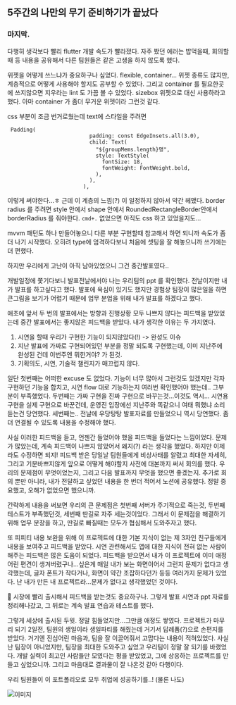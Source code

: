 ## 5주간의 나만의 무기 준비하기가 끝났다

### 마지막.

다행히 생각보다 빨리 flutter 개발 속도가 빨라졌다. 자주 봤던 에러는 밥먹을때, 회의할때 등 내용을 공유해서 다른 팀원들은 같은 고생을 하지 않도록 했다.

위젯을 어떻게 쓰느냐가 중요하구나 싶었다.
flexible, container... 위젯 종류도 많지만, 계층적으로 어떻게 사용해야 할지도 공부할 수 있었다.
그리고 container 를 필요한곳에 쓰지않으면 지우라는 lint 도 가끔 볼 수 있었다. sizebox 위젯으로 대신 사용하라고 했다. 아마 container 가 좀더 무거운 위젯이라 그런것 같다.

css 부분이 조금 번거로웠는데 text에 스타일을 주려면

```
 Padding(
                          padding: const EdgeInsets.all(3.0),
                          child: Text(
                            "${groupMems.length}명",
                            style: TextStyle(
                              fontSize: 18,
                              fontWeight: FontWeight.bold,
                            ),
                          ),
                        ),
```

이렇게 써야한다...ㅎ
근데 이 계층의 느낌(?) 이 일정하지 않아서 약간 헤맸다. border radius 를 주려면
style 안에서 shape 안에서 RoundedRectangleBorder안에서 borderRadius 를 줘야한다.
`cmd+.` 없었으면 아직도 css 하고 있었을지도...

mvvm 패턴도 하나 만들어놓으니 다른 부분 구현할때 참고해서 하면 되니까 속도가 좀더 나기 시작했다.
오히려 type에 엄격하다보니 처음에 셋팅을 잘 해놓으니까 쓰기에는 더 편했다.

하지만 우리에게 고난이 아직 남아있었으니 그건 중간발표였다..

개발일정에 쫓기다보니 발표전날에서야 나는 우리팀의 ppt 를 확인했다. 전날이지만 내가 발표를 하고싶다고 했다. 발표에 욕심이 있기도 했지만 경험상 팀장이 많은일을 하면 큰그림을 보기가 어렵기 때문에 업무 분업을 위해 내가 발표를 하겠다고 했다.

애초에 앞서 두 번의 발표에서는 방향과 진행상황 모두 나쁘지 않다는 피드백을 받았었는데 중간 발표에서는 좋지않은 피드백을 받았다. 내가 생각한 이유는 두 가지였다.

1. 시연을 할때 우리가 구현한 기능이 되지않았다(!) -> 완성도 이슈
2. 지난 발표에 가짜로 구현되어있던 부분을 정말 되도록 구현했는데, 이미 지난주에 완성된 건데 이번주엔 뭐한거야? 가 된것.
3. 기획의도, 시연, 기술적 챌린지가 매끄럽지 않다.

일단 첫번째는 어떠한 excuse 도 없었다. 기능이 너무 많아서 그런것도 있겠지만 각자 구현하던 기능을 합치고, 시연 flow 대로 기능하는지 여러번 확인했어야 했는데.. 그부분이 부족했었다.
두번째는 가짜 구현을 진짜 구현으로 바꾸는것...이것도 역시... 시연용 구현을 실제 구현으로 바꾼건데, 운영진 입장에선 지난주와 똑같으니 여태 뭐했냐 소리 듣는건 당연했다.
세번째는.. 전날에 우당탕탕 발표자료를 만들었으니 역시 당연했다. 좀더 연결될 수 있도록 내용을 수정해야 했다.

사실 이러한 피드백을 듣고, 언젠간 들었어야 했을 피드백을 들었다는 느낌이었다. 문제가 많았는데, 계속 피드백이 나쁘지 않았어서 왜지(?) 라는 생각을 했었다. 하지만 이제라도 수정하면 되지! 피드백 받은 당일날 팀원들에게 비상사태를 알렸고
최대한 자세히, 그리고 기분바쁘지않게 앞으로 어떻게 해야할지 사전에 대본까지 써서 회의를 했다. 우리의 문제점이 무엇이었는지, 그리고 다음 발표까지 무엇을 했으면 좋겠는지.
추가로 회의 뿐만 아니라, 내가 전달하고 싶었던 내용을 한 번더 적어서 노션에 공유했다. 정말 중요했고, 오해가 없었으면 했으니까.

간략하게 내용을 써보면
우리의 큰 문제점은 첫번째 서버가 주기적으로 죽는것, 두번째 테스트가 부족했던것, 세번째 딴길로 자주 세는것이었다.
그래서 이 문제점을 해결하기 위해 업무 분장을 하고, 딴길로 빠질때는 모두가 협심해서 도와주자고 했다.

또 피피티 내용 보완을 위해 이 프로젝트에 대한 기본 지식이 없는 제 3자인 친구들에게 내용을 보여주고 피드백을 받았다.
시연 관련해서도 앱에 대한 지식이 전혀 없는 사람이 해주는 피드백은 많은 도움이 되었다.
피드백을 받으면서 내가 이 프로젝트에 이미 애정어린 편견이 생겨버렸구나...싶은게
매일 내가 보는 화면이어서 그런지 문제가 없다고 생각했는데, 글자 폰트가 작다거나, 화면이 약간 조잡하다던가 등등
여러가지 문제가 있었다. 난 내가 만든 내 프로젝트라...문제가 없다고 생각했었던 것이다.

🌟 시장에 빨리 출시해서 피드백을 받는것도 중요하구나. 그렇게 발표 시연과 ppt 자료를 정리해나갔고, 그 뒤로는 계속 발표 연습과 테스트를 했다.

그렇게 세상에 출시된 두윗. 정말 힘들었지만...그만큼 애정도 쌓였다.
프로젝트가 마무리 되기 2일전, 팀원의 생일이라 생일파티를 해줬는데 거기서 답례품(?)으로 손편지를 받았다.
거기엔 진심어린 마음과, 팀을 잘 이끌어줘서 고맙다는 내용이 적혀있었다. 사실 난 팀장이 아니었지만, 팀장을 최대한 도와주고 싶었고 우리팀이 정말 잘 되기를 바랬었다. 개발 실력이 최고인 사람들만 모였다는 평을 받았었고, 그에 상응하는 프로젝트를 만들고 싶었으니까. 그리고 마음대로 결과물이 잘 나온것 같아 다행이다.

우리 팀원들이 이 포트폴리오로 모두 취업에 성공하기를..! (물론 나도)

![이미지](https://p.ipic.vip/oe79zd.jpg)
